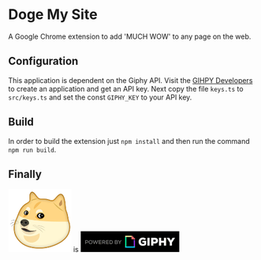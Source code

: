 # Doge My Site

A Google Chrome extension to add 'MUCH WOW' to any page on the web.

## Configuration

This application is dependent on the Giphy API. Visit the [GIHPY Developers](https://developers.giphy.com/) to create an application and get an API key. Next copy the file `keys.ts` to `src/keys.ts` and set the const `GIPHY_KEY` to your API key.

## Build

In order to build the extension just `npm install` and then run the command `npm run build`.

## Finally

![Doge Face](https://raw.githubusercontent.com/MichaelSolati/doge-my-site/master/assets/icon.png) is ![Powered By Giphy](https://raw.githubusercontent.com/MichaelSolati/doge-my-site/master/assets/giphy.gif)